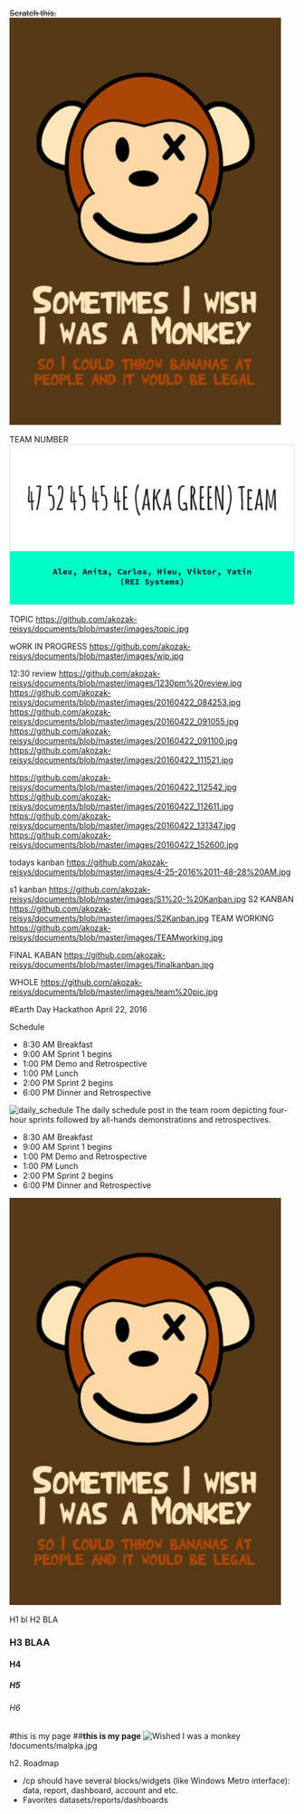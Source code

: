 ~~Scratch this.~~
![alt text](https://raw.githubusercontent.com/akozak-reisys/documents/master/images/malpka.jpg "Logo Title Text 1")

TEAM NUMBER 
![alt text](https://github.com/akozak-reisys/documents/blob/master/images/TEAMNAMEEE.jpg "HALOOOO")

TOPIC 
https://github.com/akozak-reisys/documents/blob/master/images/topic.jpg

wORK IN PROGRESS
https://github.com/akozak-reisys/documents/blob/master/images/wip.jpg

12:30 review
https://github.com/akozak-reisys/documents/blob/master/images/1230pm%20review.jpg
https://github.com/akozak-reisys/documents/blob/master/images/20160422_084253.jpg
https://github.com/akozak-reisys/documents/blob/master/images/20160422_091055.jpg
https://github.com/akozak-reisys/documents/blob/master/images/20160422_091100.jpg
https://github.com/akozak-reisys/documents/blob/master/images/20160422_111521.jpg

https://github.com/akozak-reisys/documents/blob/master/images/20160422_112542.jpg
https://github.com/akozak-reisys/documents/blob/master/images/20160422_112611.jpg
https://github.com/akozak-reisys/documents/blob/master/images/20160422_131347.jpg
https://github.com/akozak-reisys/documents/blob/master/images/20160422_152600.jpg

todays kanban
https://github.com/akozak-reisys/documents/blob/master/images/4-25-2016%2011-48-28%20AM.jpg


s1 kanban
 https://github.com/akozak-reisys/documents/blob/master/images/S1%20-%20Kanban.jpg
 S2 KANBAN
 https://github.com/akozak-reisys/documents/blob/master/images/S2Kanban.jpg
 TEAM WORKING
 https://github.com/akozak-reisys/documents/blob/master/images/TEAMworking.jpg

 FINAL KABAN
 https://github.com/akozak-reisys/documents/blob/master/images/finalkanban.jpg
 
 WHOLE
 https://github.com/akozak-reisys/documents/blob/master/images/team%20pic.jpg
 
#Earth Day Hackathon
April 22, 2016

Schedule
* 8:30 AM Breakfast 
* 9:00 AM Sprint 1 begins
* 1:00 PM Demo and Retrospective
* 1:00 PM Lunch 
* 2:00 PM Sprint 2 begins
* 6:00 PM Dinner and Retrospective


![daily_schedule](https://cloud.githubusercontent.com/assets/11546190/8309591/47dc304e-1999-11e5-97ff-085feee94b6b.jpg)
The daily schedule post in the team room depicting four-hour sprints followed by all-hands demonstrations and retrospectives.

* 8:30 AM Breakfast 
* 9:00 AM Sprint 1 begins
* 1:00 PM Demo and Retrospective
* 1:00 PM Lunch 
* 2:00 PM Sprint 2 begins
* 6:00 PM Dinner and Retrospective


![alt text](https://raw.githubusercontent.com/akozak-reisys/documents/master/images/malpka.jpg "Logo Title Text 1")

H1 bl 
H2 BLA
### H3 BLAA
#### H4
##### H5
###### H6
#this is my page
##**this is my page**
![Wished I was a monkey](http://i.imgur.com/oXsU9uk.jpg)
!documents/malpka.jpg


h2. Roadmap

* /cp should have several blocks/widgets (like Windows Metro interface): data, report, dashboard, account and etc.
* Favorites datasets/reports/dashboards
